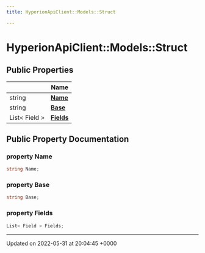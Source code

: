 ```yaml
---
title: HyperionApiClient::Models::Struct

---
```


# HyperionApiClient::Models::Struct





## Public Properties

|                | Name           |
| -------------- | -------------- |
| string | **[Name](/Classes/class_hyperion_api_client_1_1_models_1_1_struct.md#property-name)**  |
| string | **[Base](/Classes/class_hyperion_api_client_1_1_models_1_1_struct.md#property-base)**  |
| List< Field > | **[Fields](/Classes/class_hyperion_api_client_1_1_models_1_1_struct.md#property-fields)**  |

## Public Property Documentation

### property Name

```csharp
string Name;
```


### property Base

```csharp
string Base;
```


### property Fields

```csharp
List< Field > Fields;
```


-------------------------------

Updated on 2022-05-31 at 20:04:45 +0000
